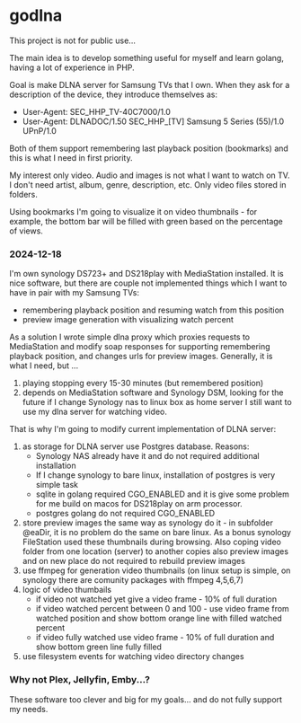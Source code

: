 # godlna

This project is not for public use...

The main idea is to develop something useful for myself and learn golang, having a lot of experience in PHP.

Goal is make DLNA server for Samsung TVs that I own.
When they ask for a description of the device, they introduce themselves as: 

 - User-Agent: SEC_HHP_TV-40C7000/1.0
 - User-Agent: DLNADOC/1.50 SEC_HHP_[TV] Samsung 5 Series (55)/1.0 UPnP/1.0

Both of them support remembering last playback position (bookmarks) and this is what I need in first priority.

My interest only video. Audio and images is not what I want to watch on TV.
I don't need artist, album, genre, description, etc. Only video files stored in folders.

Using bookmarks I'm going to visualize it on video thumbnails -
for example, the bottom bar will be filled with green based on the percentage of views.

### 2024-12-18

I'm own synology DS723+ and DS218play with MediaStation installed. 
It is nice software, but there are couple not implemented things which I want to have in pair with my Samsung TVs:
- remembering playback position and resuming watch from this position
- preview image generation with visualizing watch percent

As a solution I wrote simple dlna proxy which proxies requests to MediaStation and modify soap responses for supporting remembering playback position, and changes urls for preview images. Generally, it is what I need, but ...
1) playing stopping every 15-30 minutes (but remembered position)
2) depends on MediaStation software and Synology DSM, looking for the future if I change Synology nas to linux box as home server I still want to use my dlna server for watching video.

That is why I'm going to modify current implementation of DLNA server:
1) as storage for DLNA server use Postgres database. Reasons:
   - Synology NAS already have it and do not required additional installation
   - If I change synology to bare linux, installation of postgres is very simple task
   - sqlite in golang required CGO_ENABLED and it is give some problem for me build on macos for DS218play on arm processor.
   - postgres golang do not required CGO_ENABLED
2) store preview images the same way as synology do it - in subfolder @eaDir, it is no problem do the same on bare linux. As a bonus synology FileStation used these thumbnails during browsing. Also coping video folder from one location (server) to another copies also preview images and on new place do not required to rebuild preview images
3) use ffmpeg for generation video thumbnails (on linux setup is simple, on synology there are comunity packages with ffmpeg 4,5,6,7)
4) logic of video thumbails
   - if video not watched yet give a video frame - 10% of full duration
   - if video watched percent between 0 and 100 - use video frame from watched position and show bottom orange line with filled watched percent
   - if video fully watched use video frame - 10% of full duration and  show bottom green line fully filled
5) use filesystem events for watching video directory changes

### Why not Plex, Jellyfin, Emby...?

These software too clever and big for my goals... and do not fully support my needs. 